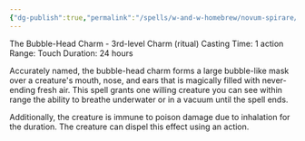 ```yaml
---
{"dg-publish":true,"permalink":"/spells/w-and-w-homebrew/novum-spirare/"}
---
```


The Bubble-Head Charm - 3rd-level Charm (ritual) 
Casting Time: 1 action 
Range: Touch 
Duration: 24 hours 

Accurately named, the bubble-head charm forms a large bubble-like mask over a creature's mouth, nose, and ears that is magically filled with never-ending fresh air. This spell grants one willing creature you can see within range the ability to breathe underwater or in a vacuum until the spell ends.

Additionally, the creature is immune to poison damage due to inhalation for the duration. The creature can dispel this effect using an action.